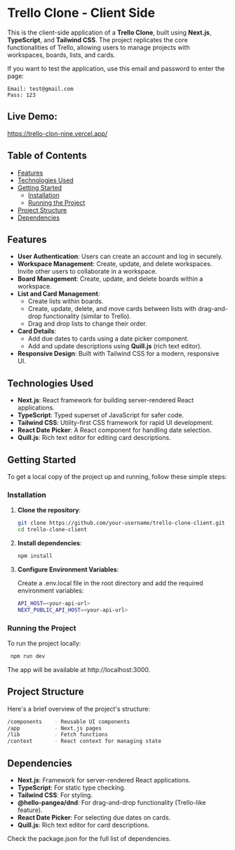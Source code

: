 # Trello Clone - Client Side

This is the client-side application of a **Trello Clone**, built using **Next.js**, **TypeScript**, and **Tailwind CSS**. The project replicates the core functionalities of Trello, allowing users to manage projects with workspaces, boards, lists, and cards.

If you want to test the application, use this email and password to enter the page:

    Email: test@gmail.com
    Pass: 123
## Live Demo: 
https://trello-clon-nine.vercel.app/
## Table of Contents

- [Features](#features)
- [Technologies Used](#technologies-used)
- [Getting Started](#getting-started)
  - [Installation](#installation)
  - [Running the Project](#running-the-project)
- [Project Structure](#project-structure)
- [Dependencies](#dependencies)

## Features

- **User Authentication**: Users can create an account and log in securely.
- **Workspace Management**: Create, update, and delete workspaces. Invite other users to collaborate in a workspace.
- **Board Management**: Create, update, and delete boards within a workspace.
- **List and Card Management**:
  - Create lists within boards.
  - Create, update, delete, and move cards between lists with drag-and-drop functionality (similar to Trello).
  - Drag and drop lists to change their order.
- **Card Details**:
  - Add due dates to cards using a date picker component.
  - Add and update descriptions using **Quill.js** (rich text editor).
- **Responsive Design**: Built with Tailwind CSS for a modern, responsive UI.

## Technologies Used

- **Next.js**: React framework for building server-rendered React applications.
- **TypeScript**: Typed superset of JavaScript for safer code.
- **Tailwind CSS**: Utility-first CSS framework for rapid UI development.
- **React Date Picker**: A React component for handling date selection.
- **Quill.js**: Rich text editor for editing card descriptions.

## Getting Started

To get a local copy of the project up and running, follow these simple steps:

### Installation

1. **Clone the repository**:

    ```bash
   git clone https://github.com/your-username/trello-clone-client.git
   cd trello-clone-client
2. **Install dependencies**:
   ```bash
   npm install
3. **Configure Environment Variables**:

    Create a .env.local file in the root directory and add the required environment variables:
   ```bash
   API_HOST=<your-api-url>
   NEXT_PUBLIC_API_HOST=<your-api-url>
    ```

### Running the Project
  To run the project locally:
  ```bash
   npm run dev
  ```
  The app will be available at http://localhost:3000.

## Project Structure

Here's a brief overview of the project's structure:
```bash
/components    - Reusable UI components
/app           - Next.js pages
/lib           - Fetch functions
/context       - React context for managing state
```

## Dependencies
- **Next.js**: Framework for server-rendered React applications.
- **TypeScript**: For static type checking.
- **Tailwind CSS**: For styling.
- **@hello-pangea/dnd**: For drag-and-drop functionality (Trello-like feature).
- **React Date Picker**: For selecting due dates on cards.
- **Quill.js**: Rich text editor for card descriptions.

Check the package.json for the full list of dependencies.